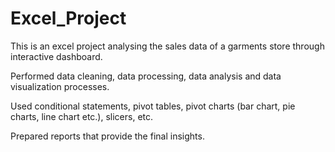 # Excel_Project
This is an excel project analysing the sales data of a garments store through interactive dashboard.

Performed data cleaning, data processing, data analysis and data visualization processes.

Used conditional statements, pivot tables, pivot charts (bar chart, pie charts, line chart etc.), slicers, etc. 

Prepared reports that provide the final insights.
